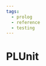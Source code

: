 ```yaml
---
tags:
  - prolog
  - reference
  - testing
---
```


# PLUnit

<!--
TODO: Finish this reference
TODO: Add tutorial and link to it
TODO: Add any recipes and link to them
-->
